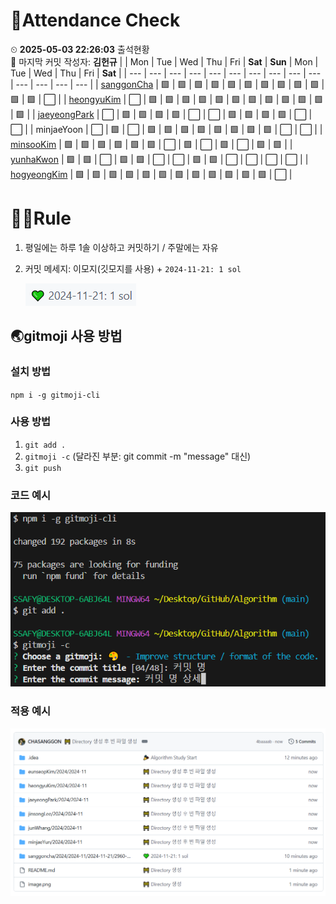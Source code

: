 <!-- Attendance Section -->
# 📅Attendance Check

⏲ **2025-05-03 22:26:03** 출석현황<br>📝 마지막 커밋 작성자: **김헌규**
|   | Mon | Tue | Wed | Thu | Fri | **Sat** | **Sun** | Mon | Tue | Wed | Thu | Fri | **Sat** |
| --- | --- | --- | --- | --- | --- | --- | --- | --- | --- | --- | --- | --- | --- |
| [sanggonCha](https://solved.ac/profile/yg9618) | 🟩 | 🟩 | 🟩 | 🟩 | 🟩 | 🟩 | 🟩 | 🟩 | 🟩 | 🟩 | 🟩 | 🟩 | ⬜ |
| [heongyuKim](https://solved.ac/profile/khg6436) | ⬜ | 🟩 | 🟩 | 🟩 | 🟩 | 🟩 | 🟩 | 🟩 | 🟩 | 🟩 | 🟩 | 🟩 | 🟩 |
| [jaeyeongPark](https://solved.ac/profile/pjy980526) | ⬜ | 🟩 | 🟩 | 🟩 | 🟩 | ⬜ | ⬜ | 🟩 | 🟩 | 🟩 | 🟩 | ⬜ | ⬜ |
| minjaeYoon | ⬜ | 🟩 | ⬜ | 🟩 | 🟩 | 🟩 | 🟩 | 🟩 | 🟩 | 🟩 | 🟩 | ⬜ | ⬜ |
| [minsooKim](https://solved.ac/profile/kei03016) | 🟩 | 🟩 | 🟩 | 🟩 | 🟩 | 🟩 | ⬜ | 🟩 | ⬜ | 🟩 | ⬜ | 🟩 | 🟩 |
| [yunhaKwon](https://solved.ac/profile/ellen4421) | 🟩 | 🟩 | ⬜ | 🟩 | 🟩 | ⬜ | ⬜ | 🟩 | 🟩 | ⬜ | ⬜ | ⬜ | ⬜ |
| [hogyeongKim](https://solved.ac/profile/rlaghtl2) | 🟩 | 🟩 | 🟩 | 🟩 | 🟩 | 🟩 | 🟩 | 🟩 | 🟩 | 🟩 | 🟩 | 🟩 | ⬜ |

<!-- Rules Section -->
# 🏳‍🌈Rule
1. 평일에는 하루 1솔 이상하고 커밋하기 / 주말에는 자유
2. 커밋 메세지: 이모지(깃모지를 사용) +  `2024-11-21: 1 sol`

    ![alt text](images/image-2.png)


## 🌏gitmoji 사용 방법
### 설치 방법
`npm i -g gitmoji-cli`

### 사용 방법
1. `git add .`
2. `gitmoji -c` (달라진 부분: git commit -m "message" 대신)
3. `git push`

### 코드 예시
![alt text](images/image.png)

### 적용 예시
![alt text](images/image-1.png)
